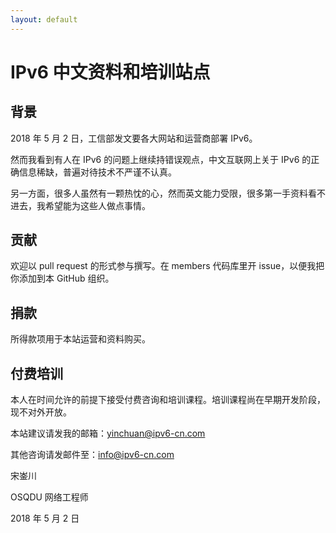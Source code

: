 ```yaml
---
layout: default
---
```


# IPv6 中文资料和培训站点
## 背景
2018 年 5 月 2 日，工信部发文要各大网站和运营商部署 IPv6。

然而我看到有人在 IPv6 的问题上继续持错误观点，中文互联网上关于 IPv6 的正确信息稀缺，普遍对待技术不严谨不认真。

另一方面，很多人虽然有一颗热忱的心，然而英文能力受限，很多第一手资料看不进去，我希望能为这些人做点事情。

## 贡献
欢迎以 pull request 的形式参与撰写。在 members 代码库里开 issue，以便我把你添加到本 GitHub 组织。

## 捐款
所得款项用于本站运营和资料购买。

## 付费培训
本人在时间允许的前提下接受付费咨询和培训课程。培训课程尚在早期开发阶段，现不对外开放。


本站建议请发我的邮箱：yinchuan@ipv6-cn.com

其他咨询请发邮件至：info@ipv6-cn.com


宋崟川

OSQDU 网络工程师

2018 年 5 月 2 日